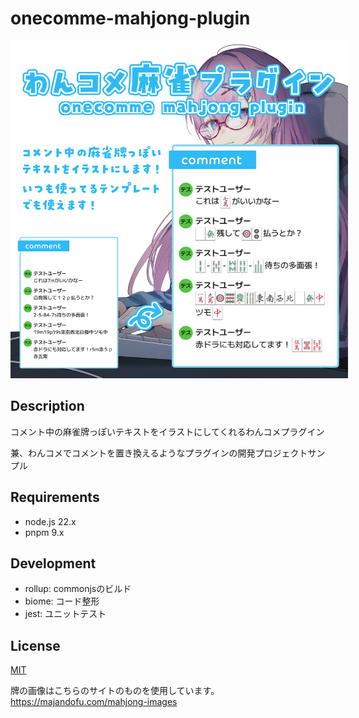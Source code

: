 # onecomme-mahjong-plugin

<p align="center">
  <img src="./docs/onecomme-mahjong-plugin.png" style="max-width: 540px;">
</p>


## Description

コメント中の麻雀牌っぽいテキストをイラストにしてくれるわんコメプラグイン

兼、わんコメでコメントを置き換えるようなプラグインの開発プロジェクトサンプル


## Requirements

- node.js 22.x
- pnpm 9.x


## Development

- rollup: commonjsのビルド
- biome: コード整形
- jest: ユニットテスト


## License

[MIT](./LICENSE.md)

牌の画像はこちらのサイトのものを使用しています。  
https://majandofu.com/mahjong-images
